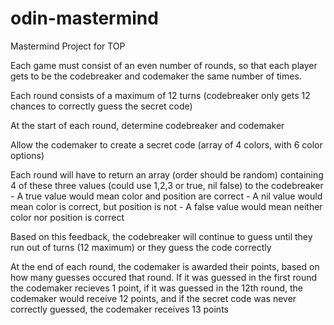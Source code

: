 # odin-mastermind
Mastermind Project for TOP

Each game must consist of an even number of rounds, so that each player gets to be the codebreaker and codemaker the same number of times.

Each round consists of a maximum of 12 turns (codebreaker only gets 12 chances to correctly guess the secret code)

At the start of each round, determine codebreaker and codemaker

Allow the codemaker to create a secret code (array of 4 colors, with 6 color options)

Each round will have to return an array (order should be random) containing 4 of these three values (could use 1,2,3 or true, nil false) to the codebreaker
    - A true value would mean color and position are correct
    - A nil value would mean color is correct, but position is not
    - A false value would mean neither color nor position is correct

Based on this feedback, the codebreaker will continue to guess until they run out of turns (12 maximum) or they guess the code correctly

At the end of each round, the codemaker is awarded their points, based on how many guesses occured that round.  If it was guessed in the first round the codemaker recieves 1 point, if it was guessed in the 12th round, the codemaker would receive 12 points, and if the secret code was never correctly guessed, the codemaker receives 13 points 